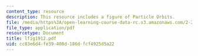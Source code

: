 ```yaml
---
content_type: resource
description: This resource includes a figure of Particle Orbits.
file: /media/https%3A/open-learning-course-data-rc.s3.amazonaws.com/2-20-marine-hydrodynamics-13-021-spring-2005/cc83e6d4fe39408d186dfcf4925d5a22_lfig1912.pdf
file_type: application/pdf
resourcetype: Document
title: lfig1912.pdf
uid: cc83e6d4-fe39-408d-186d-fcf4925d5a22
---
```

